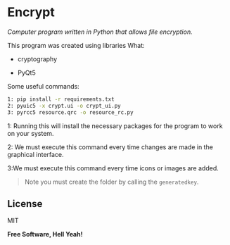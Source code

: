# Encrypt

 _Computer program written in Python that allows file encryption._
 
This program was created using libraries
What:

- cryptography
       
- PyQt5


Some useful commands:

```sh
1: pip install -r requirements.txt
2: pyuic5 -x crypt.ui -o crypt_ui.py
3: pyrcc5 resource.qrc -o resource_rc.py
```

1: Running this will install the necessary packages for the program to work on your system.

2: We must execute this command every time changes are made in the graphical interface.

3:We must execute this command every time icons or images are added.

> Note you must create the folder by calling the `generatedkey`.

## License

MIT

**Free Software, Hell Yeah!**
